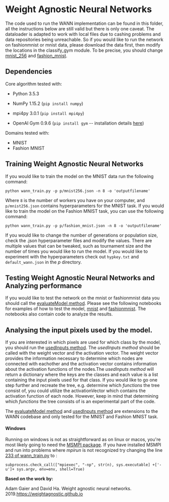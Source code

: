 # Weight Agnostic Neural Networks

The code used to run the WANN implementation can be found in this folder, all the instructions below are still valid but there is only one caveat. The dataloader is adapted to work with local files due to cashing problems and data repositories being unreachable. So if you would like to run the network on fashionmnist or mnist data, please download the data first, then modify the locations in the classify_gym module. To be precise, you should change [mnist_256](https://github.com/Avuerro/NaturalComputing/blob/e16e4918d59195e9bba238b83d755a6751830d0c/Project/WANN/domain/classify_gym.py#L123) and [fashion_mnist](https://github.com/Avuerro/NaturalComputing/blob/e16e4918d59195e9bba238b83d755a6751830d0c/Project/WANN/domain/classify_gym.py#L135).

## Dependencies

Core algorithm tested with:

- Python 3.5.3

- NumPy 1.15.2 (`pip install numpy`)

- mpi4py 3.0.1 (`pip install mpi4py`)

- OpenAI Gym 0.9.6 (`pip install gym` -- installation details [here](https://github.com/openai/gym))


Domains tested with:

- MNIST
- Fashion MNIST

## Training Weight Agnostic Neural Networks
If you would like to train the model on the MNIST data run the following command:

```
python wann_train.py -p p/mnist256.json -n 8 -o 'outputfilename'
```
Where `8` is the number of workers you have on your computer, and `p/mnist256.json` contains hyperparameters for the MNIST task. If you would like to train the model on the Fashion MNIST task, you can use the following command:

```
python wann_train.py -p p/fashion_mnist.json -n 8 -o 'outputfilename'
```
If you would like to change the number of generations or population size, check the .json hyperparameter files and modify the values. There are multiple values that can be tweaked, such as tournament size and the number of times you would like to run the model. If you would like to experiment with the hyperparameters check out ```hypkey.txt``` and ```default_wann.json``` in the _p_ directory.


## Testing Weight Agnostic Neural Networks and Analyzing performance

If you would like to test the network on the mnist or fashionmnist data you should call the [evaluateModel method](https://github.com/Avuerro/NaturalComputing/blob/0d00725c1f744b04c823e383d7d8336bb8856109/Project/WANN/wann_src/task.py#L143). Please see the following notebooks for examples of how to test the model, [mnist](https://github.com/Avuerro/NaturalComputing/blob/main/Project/WANN/Mnist%20Performance%20Statistics.ipynb) and [fashionmnist](https://github.com/Avuerro/NaturalComputing/blob/main/Project/WANN/Fashion-Mnist%20Performance%20Statistics.ipynb). The notebooks also contain code to analyze the results. 

## Analysing the input pixels used by the model.

If you are interested in which pixels are used for which class by the model, you should run the [usedInputs method](https://github.com/Avuerro/NaturalComputing/blob/30cebfb059ec74fad595ca526b4133763729b541/Project/WANN/wann_src/task.py#L195). The _usedInputs method_ should be called with the weight vector and the activation vector. The weight vector provides the information necessary to determine which nodes are connected with eachother and the activation vector contains information about the activation functions of the nodes.The _usedInputs method_ will return a dictionary where the keys are the classes and each value is a list containing the input pixels used for that class. If you would like to go one step further and recreate the tree, e.g. determine which _functions_ the tree consist of, you could utilize the activationVector which contains the activation function of each node. However, keep in mind that determining which _functions_ the tree consists of is an experimental part of the code.


The [evaluateModel method](https://github.com/Avuerro/NaturalComputing/blob/0d00725c1f744b04c823e383d7d8336bb8856109/Project/WANN/wann_src/task.py#L143) and 
[usedInputs method](https://github.com/Avuerro/NaturalComputing/blob/30cebfb059ec74fad595ca526b4133763729b541/Project/WANN/wann_src/task.py#L195) are extensions to the WANN codebase and only tested for the MNIST and Fashion MNIST task. 


#### Windows
Running on windows is not as straightforward as on linux or macos, you're most likely going to need the [MSMPI package](https://docs.microsoft.com/en-us/message-passing-interface/microsoft-mpi). If you have installed MSMPI and run into problems where _mpirun_ is not recognized try changing the line [233 of wann_train.py](https://github.com/Avuerro/NaturalComputing/blob/aad0cbdf366da8f71a62c3b46bf0387bed83d823/Project/WANN/wann_train.py#L233) to :
```
subprocess.check_call(["mpiexec", "-np", str(n), sys.executable] +['-u']+ sys.argv, env=env, shell=True)
```


**Based on the work by:**

Adam Gaier and David Ha. Weight agnostic neural networks.  2019.https://weightagnostic.github.io

